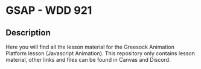 # GSAP - WDD 921


## Description

Here you will find all the lesson material for the Greesock Animation Platform lesson (Javascript Animation). 
This repository only contains lesson material, other links and files can be found in Canvas and Discord.

